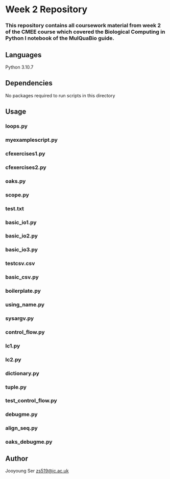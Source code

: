 # Week 2 Repository

### This repository contains all coursework material from week 2 of the CMEE course which covered the **Biological Computing in Python I** notebook of the MulQuaBio guide.

## **Languages**
Python 3.10.7

## **Dependencies**
No packages required to run scripts in this directory

## **Usage**
### loops.py
### myexamplescript.py
### cfexercises1.py
### cfexercises2.py
### oaks.py
### scope.py
### test.txt
### basic_io1.py
### basic_io2.py
### basic_io3.py
### testcsv.csv
### basic_csv.py
### boilerplate.py
### using_name.py
### sysargv.py
### control_flow.py
### lc1.py
### lc2.py
### dictionary.py
### tuple.py
### test_control_flow.py
### debugme.py
### align_seq.py
### oaks_debugme.py

## **Author**
Jooyoung Ser zs519@ic.ac.uk